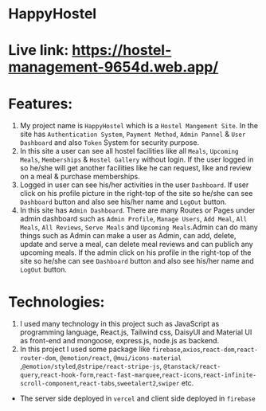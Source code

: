 # HappyHostel
# Live link:  https://hostel-management-9654d.web.app/

# Features: 
1. My project name is `HappyHostel` which is a `Hostel Mangement Site`. In the site has `Authentication System`, `Payment Method`, `Admin Pannel` & `User Dashboard` and also `Token` System for security purpose.
2.  In this site a user can see all hostel facilities like all `Meals`, `Upcoming Meals`, `Memberships` & `Hostel Gallery` without login. If the user logged in so he/she will get another facilities like he can request, like and review on a meal & purchase memberships.
3.  Logged in user can see his/her activities in the user `Dashboard`. If user click on his profile picture in the right-top of the site so he/she can see `Dashboard` button and also see his/her name and `LogOut` button.
4.  In this site has `Admin Dashboard`. There are many Routes or Pages under admin dashboard such as `Admin Profile`, `Manage Users`, `Add Meal`, `All Meals`, `All Reviews`, `Serve Meals` and `Upcoming Meals`.Admin can do many things such as Admin can make a user as Admin, can add, delete, update and serve a meal, can delete meal reviews and can publich any upcoming meals. If the admin click on his profile in the right-top of the site so he/she can see `Dashboard` button and also see his/her name and `LogOut` button.

# Technologies:
1. I used many technology in this project such as JavaScript as programming language, React.js, Tailwind css, DaisyUI and Material UI as front-end and mongoose, express.js, node.js as backend.
2. In this project I used some package like `firebase`,`axios`,`react-dom`,`react-router-dom`, `@emotion/react`, `@mui/icons-material` ,`@emotion/styled`,`@stripe/react-stripe-js`, `@tanstack/react-query`,`react-hook-form`,`react-fast-marquee`,`react-icons`,`react-infinite-scroll-component`,`react-tabs`,`sweetalert2`,`swiper` etc.

* The server side deployed in `vercel` and client side deployed in `firebase`



